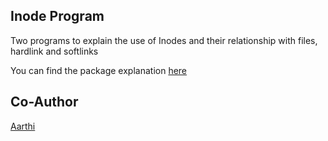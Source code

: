 ## Inode Program

Two programs to explain the use of Inodes and their relationship with files, hardlink and softlinks

You can find the package explanation <a href="https://drive.google.com/drive/folders/1KN_AS77byfgWvhN1AsAcyaBogtKEY7Bt?usp=sharing"> here </a>

## Co-Author

[Aarthi](https://github.com/AARTH29)

